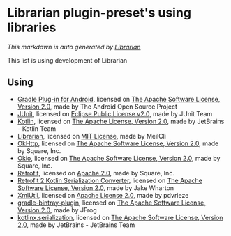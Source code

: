 # Librarian plugin-preset's using libraries
*This markdown is auto generated by [Librarian](https://github.com/MeilCli/Librarian)*

This list is using development of Librarian

## Using
- [Gradle Plug-in for Android](https://developer.android.com/studio), licensed on [The Apache Software License, Version 2.0](http://www.apache.org/licenses/LICENSE-2.0.txt), made by The Android Open Source Project
- [JUnit](https://junit.org/junit5/), licensed on [Eclipse Public License v2.0](https://www.eclipse.org/legal/epl-v20.html), made by JUnit Team
- [Kotlin](https://kotlinlang.org/), licensed on [The Apache License, Version 2.0](http://www.apache.org/licenses/LICENSE-2.0.txt), made by JetBrains - Kotlin Team
- [Librarian](https://github.com/MeilCli/Librarian), licensed on [MIT License](https://github.com/MeilCli/Librarian/blob/master/LICENSE), made by MeilCli
- [OkHttp](https://square.github.io/okhttp/), licensed on [The Apache Software License, Version 2.0](http://www.apache.org/licenses/LICENSE-2.0.txt), made by Square, Inc.
- [Okio](https://github.com/square/okio/), licensed on [The Apache Software License, Version 2.0](http://www.apache.org/licenses/LICENSE-2.0.txt), made by Square, Inc.
- [Retrofit](https://github.com/square/retrofit/), licensed on [Apache 2.0](https://www.apache.org/licenses/LICENSE-2.0.txt), made by Square, Inc.
- [Retrofit 2 Kotlin Serialization Converter](https://github.com/JakeWharton/retrofit2-kotlinx-serialization-converter/), licensed on [The Apache Software License, Version 2.0](http://www.apache.org/licenses/LICENSE-2.0.txt), made by Jake Wharton
- [XmlUtil](https://github.com/pdvrieze/xmlutil), licensed on [Apache License 2.0](https://github.com/pdvrieze/xmlutil/blob/master/COPYING), made by pdvrieze
- [gradle-bintray-plugin](https://github.com/bintray/gradle-bintray-plugin), licensed on [The Apache Software License, Version 2.0](http://www.apache.org/licenses/LICENSE-2.0.txt), made by JFrog
- [kotlinx.serialization](https://github.com/Kotlin/kotlinx.serialization), licensed on [The Apache Software License, Version 2.0](http://www.apache.org/licenses/LICENSE-2.0.txt), made by JetBrains - JetBrains Team
